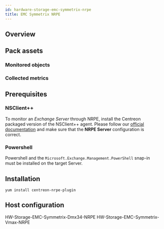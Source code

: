 ```yaml
---
id: hardware-storage-emc-symmetrix-nrpe
title: EMC Symmetrix NRPE
---
```


## Overview

## Pack assets

### Monitored objects

### Collected metrics

## Prerequisites

### NSClient++

To monitor an *Exchange Server* through NRPE, install the Centreon packaged version 
of the NSClient++ agent. Please follow our [official documentation](../plugin-packs/tutorials/centreon-nsclient-tutorial.html) 
and make sure that the **NRPE Server** configuration is correct.

### Powershell 

Powershell and the `Microsoft.Exchange.Management.PowerShell` snap-in must be installed
on the target Server.

## Installation 

``` shell
yum install centreon-nrpe-plugin
```

## Host configuration

HW-Storage-EMC-Symmetrix-Dmx34-NRPE
HW-Storage-EMC-Symmetrix-Vmax-NRPE